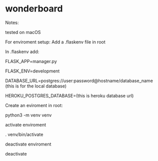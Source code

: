 # wonderboard

Notes:

tested on macOS


For enviroment setup:
Add a .flaskenv file in root

In .flaskenv add:

FLASK_APP=manager.py

FLASK_ENV=development

DATABASE_URL=postgres://user:password@hostname/database_name (this is for the local database)

HEROKU_POSTGRES_DATABASE=(this is heroku database url)



Create an eviroment in root:

python3 -m venv venv

activate enviroment

. venv/bin/activate

deactivate enviroment

deactivate


